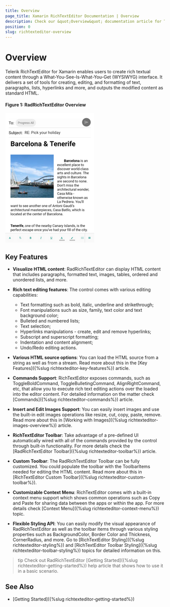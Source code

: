 ```yaml
---
title: Overview
page_title: Xamarin RichTextEditor Documentation | Overview
description: Check our &quot;Overview&quot; documentation article for Telerik RichTextEditor for Xamarin control.
position: 0
slug: richtexteditor-overview
---
```


# Overview

Telerik RichTextEditor for Xamarin enables users to create rich textual content through a What-You-See-Is-What-You-Get (WYSIWYG) interface. It delivers a set of tools for creating, editing, and formatting of text, paragraphs, lists, hyperlinks and more, and outputs the modified content as standard HTML.

#### Figure 1: RadRichTextEditor Overview

![RichTextEditor Overview](images/richtexteditor-overview.png)

## Key Features

* **Visualize HTML content**: RadRichTextEditor can display HTML content that includes paragraphs, formatted text, images, tables, ordered and unordered lists, and more. 

* **Rich text editing features**: The control comes with various editing capabilities:
	* Text formatting such as bold, italic, underline and strikethrough;
	* Font manipulations such as size, family, text color and text background color;
	* Bulleted and numbered lists;
	* Text selection;
	* Hyperlinks manipulations - create, edit and remove hyperlinks;
	* Subscript and superscript formatting;
	* Indentation and content alignment;
	* Undo/Redo editing actions.

* **Various HTML source options**: You can load the HTML source from a string as well as from a stream. Read more about this in the [Key Features]({%slug richtexteditor-key-features%}) article.

* **Commands Support**: RichTextEditor exposes commands, such as ToggleBoldCommand, ToggleBulletingCommand, AlignRightCommand, etc, that allow you to execute rich text editing actions over the loaded into the editor content. For detailed information on the matter check [Commands]({%slug richtexteditor-commands%}) article. 

* **Insert and Edit Images Support**: You can easily insert images and use the built-in edit images operations like resize, cut, copy, paste, remove. Read more about this in [Working with Images]({%slug richtexteditor-images-overview%}) article.  

* **RichTextEditor Toolbar**: Take advantage of a pre-defined UI automatically wired with all of the commands provided by the control through built-in functionality. For more details check the [RadRichTextEditor Toolbar]({%slug richtexteditor-toolbar%}) article. 

* **Custom Toolbar**: The RadRichTextEditor Toolbar can be fully customized. You could populate the toolbar with the ToolbarItems needed for editing the HTML content. Read more about this in [RichTextEditor Custom Toolbar]({%slug richtexteditor-custom-toolbar%}).

* **Customizable Context Menu**: RichTextEditor comes with a built-in context menu support which shows common operations such as Copy and Paste for sharing data between the apps or within the app. For more details check [Context Menu]({%slug richtexteditor-context-menu%}) topic.
 
* **Flexible Styling API**: You can easily modify the visual appearance of RadRichTextEditor as well as the toolbar items through various styling properties such as BackgroundColor, Border Color and Thickness, CornerRadius, and more. Go to [RichTextEditor Styling]({%slug richtexteditor-styling%}) and [RichTextEditor Toolbar Styling]({%slug richtexteditor-toolbar-styling%}) topics for detailed information on this.

>tip Check out RadRichTextEditor [Getting Started]({%slug richtexteditor-getting-started%}) help article that shows how to use it in a basic scenario.

## See Also

- [Getting Started]({%slug richtexteditor-getting-started%})